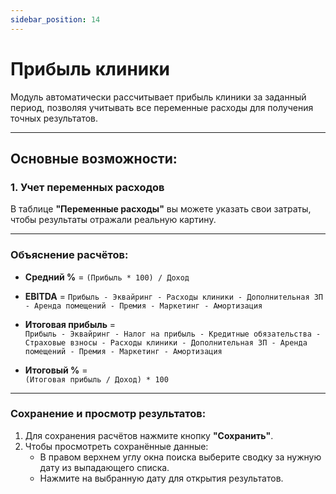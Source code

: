 ```yaml
---
sidebar_position: 14
---
```


# Прибыль клиники

<!-- ! [Общий скрин](assets/pribyl.png) -->

Модуль автоматически рассчитывает прибыль клиники за заданный период, позволяя учитывать все переменные расходы для получения точных результатов.

---

## Основные возможности:

### 1. Учет переменных расходов
В таблице **"Переменные расходы"** вы можете указать свои затраты, чтобы результаты отражали реальную картину.

<!-- ![Таблица переменных расходов](assets/clinic_profit_expenses.png) -->

---

### Объяснение расчётов:

- **Средний %** = `(Прибыль * 100) / Доход`

- **EBITDA** = `Прибыль - Эквайринг - Расходы клиники - Дополнительная ЗП - Аренда помещений - Премия - Маркетинг - Амортизация`

- **Итоговая прибыль** =  
  `Прибыль - Эквайринг - Налог на прибыль - Кредитные обязательства - Страховые взносы - Расходы клиники - Дополнительная ЗП - Аренда помещений - Премия - Маркетинг - Амортизация`

- **Итоговый %** =  
  `(Итоговая прибыль / Доход) * 100`

---

### Сохранение и просмотр результатов:

1. Для сохранения расчётов нажмите кнопку **"Сохранить"**.
2. Чтобы просмотреть сохранённые данные:
   - В правом верхнем углу окна поиска выберите сводку за нужную дату из выпадающего списка.
   - Нажмите на выбранную дату для открытия результатов.

<!-- ![Просмотр сохранённых расчётов](assets/clinic_profit_saved.png) -->
